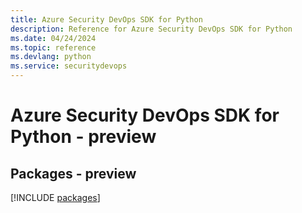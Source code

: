 ```yaml
---
title: Azure Security DevOps SDK for Python
description: Reference for Azure Security DevOps SDK for Python
ms.date: 04/24/2024
ms.topic: reference
ms.devlang: python
ms.service: securitydevops
---
```

# Azure Security DevOps SDK for Python - preview
## Packages - preview
[!INCLUDE [packages](security-devops-index.md)]